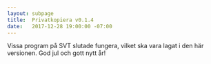 ```yaml
---
layout: subpage
title:  Privatkopiera v0.1.4
date:   2017-12-28 19:00:00 -07:00
---
```

Vissa program på SVT slutade fungera, vilket ska vara lagat i den här versionen. God jul och gott nytt år!
